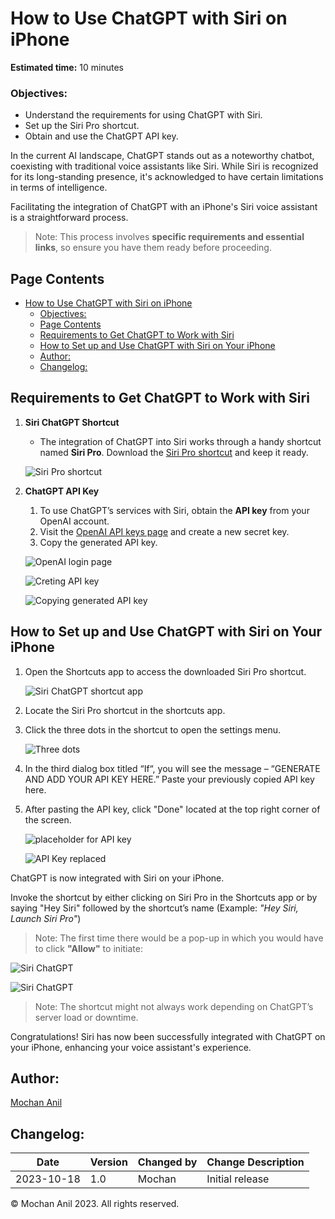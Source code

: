 # How to Use ChatGPT with Siri on iPhone

**Estimated time:** 10 minutes

### Objectives:
- Understand the requirements for using ChatGPT with Siri.
- Set up the Siri Pro shortcut.
- Obtain and use the ChatGPT API key.

In the current AI landscape, ChatGPT stands out as a noteworthy chatbot, coexisting with traditional voice assistants like Siri. 
While Siri is recognized for its long-standing presence, it's acknowledged to have certain limitations in terms of intelligence.  

Facilitating the integration of ChatGPT with an iPhone's Siri voice assistant is a straightforward process.  

>Note: This process involves **specific requirements and essential links**, so ensure you have them ready before proceeding.

## Page Contents

- [How to Use ChatGPT with Siri on iPhone](#how-to-use-chatgpt-with-siri-on-iphone)
    - [Objectives:](#objectives)
  - [Page Contents](#page-contents)
  - [Requirements to Get ChatGPT to Work with Siri](#requirements-to-get-chatgpt-to-work-with-siri)
  - [How to Set up and Use ChatGPT with Siri on Your iPhone](#how-to-set-up-and-use-chatgpt-with-siri-on-your-iphone)
  - [Author:](#author)
  - [Changelog:](#changelog)

## Requirements to Get ChatGPT to Work with Siri

1. **Siri ChatGPT Shortcut**
   - The integration of ChatGPT into Siri works through a handy shortcut named **Siri Pro**. Download the [Siri Pro shortcut](https://www.icloud.com/shortcuts/e3b3a71269364bbd9cadef9c7fefbba0) and keep it ready.
   
    ![Siri Pro shortcut](https://github.com/mochananil/Sample_work/blob/3de43280769451cd70ea4f8c79c3e28c40a3cea2/1.jpeg)

2. **ChatGPT API Key**
   1. To use ChatGPT’s services with Siri, obtain the **API key** from your OpenAI account.
   2. Visit the [OpenAI API keys page](https://platform.openai.com/account/api-keys) and create a new secret key.
   3. Copy the generated API key.
     
   ![OpenAI login page](https://github.com/mochananil/Sample_work/blob/3de43280769451cd70ea4f8c79c3e28c40a3cea2/4.jpg)

   ![Creting API key](https://github.com/mochananil/Sample_work/blob/3de43280769451cd70ea4f8c79c3e28c40a3cea2/5.jpg)
   
   ![Copying generated API key](https://github.com/mochananil/Sample_work/blob/3de43280769451cd70ea4f8c79c3e28c40a3cea2/6.jpg)


## How to Set up and Use ChatGPT with Siri on Your iPhone

1. Open the Shortcuts app to access the downloaded Siri Pro shortcut.
   
   ![Siri ChatGPT shortcut app](https://github.com/mochananil/Sample_work/blob/3de43280769451cd70ea4f8c79c3e28c40a3cea2/7.jpg)

2. Locate the Siri Pro shortcut in the shortcuts app.
3. Click the three dots in the shortcut to open the settings menu.

   ![Three dots](https://github.com/mochananil/Sample_work/blob/f03688f934ab14bdecbec2b2323538b214553f0a/three%20dots.jpg)

4. In the third dialog box titled “If“, you will see the message – “GENERATE AND ADD YOUR API KEY HERE.” Paste your previously copied API key here.
5. After pasting the API key, click "Done" located at the top right corner of the screen.

   ![placeholder for API key](https://github.com/mochananil/Sample_work/blob/3de43280769451cd70ea4f8c79c3e28c40a3cea2/3.jpg)  
   
   ![API Key replaced](https://github.com/mochananil/Sample_work/blob/3de43280769451cd70ea4f8c79c3e28c40a3cea2/8.jpg)

ChatGPT is now integrated with Siri on your iPhone.

Invoke the shortcut by either clicking on Siri Pro in the Shortcuts app or by saying "Hey Siri" followed by the shortcut’s name (Example: *"Hey Siri, Launch Siri Pro"*)

> Note: The first time there would be a pop-up in which you would have to click **"Allow"** to initiate:

   ![Siri ChatGPT](https://github.com/mochananil/Sample_work/blob/3de43280769451cd70ea4f8c79c3e28c40a3cea2/9.jpg)
   
   ![Siri ChatGPT](https://github.com/mochananil/Sample_work/blob/3de43280769451cd70ea4f8c79c3e28c40a3cea2/10.jpg)


> Note: The shortcut might not always work depending on ChatGPT’s server load or downtime.

Congratulations! Siri has now been successfully integrated with ChatGPT on your iPhone, enhancing your voice assistant's experience.

## Author:

[Mochan Anil](https://www.linkedin.com/in/mochan-anil/) 


## Changelog:

| Date |	Version|	Changed by | Change Description |
| ---- | ---- | ---- | ---- |
| 2023-10-18 | 1.0 | Mochan | Initial release |


© Mochan Anil 2023. All rights reserved.
